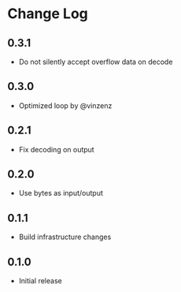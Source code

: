 # Change Log

## 0.3.1

- Do not silently accept overflow data on decode

## 0.3.0

- Optimized loop by @vinzenz

## 0.2.1

- Fix decoding on output

## 0.2.0

- Use bytes as input/output

## 0.1.1

- Build infrastructure changes

## 0.1.0

- Initial release
